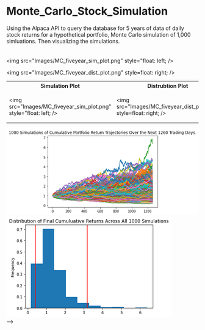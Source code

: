 # Monte_Carlo_Stock_Simulation
Using the Alpaca API  to query the database for 5 years of data of daily stock returns for a hypothetical portfolio, Monte Carlo simulation of 1,000 simluations. Then visualizing the simulations.
<br>
<br>
<br>
<img src="Images/MC_fiveyear_sim_plot.png"
style="float: left; />

<img src="Images/MC_fiveyear_dist_plot.png"
style=float: right; />
<table>
<tr>
<th> Simulation Plot </th>
<th> Distrubtion Plot</th>
</tr>
<tr>
<td>

<img src="Images/MC_fiveyear_sim_plot.png"
style="float: left; />

</td>
<td>

<img src="Images/MC_fiveyear_dist_plot.png"
style=float: right; />
</td>
</tr>
</table

<!-- <div class="row">
  <div class="col-md-4" markdown="1">
  <img src="Images/MC_fiveyear_sim_plot.png">
  </div>
    <div class="col-md-4" markdown="1">
  <img src="Images/MC_fiveyear_dist_plot.png">
  </div>
</div> -->
<!-- <p align="left"><img src="Images/MC_fiveyear_sim_plot.png" /> <img src="Images/MC_fiveyear_dist_plot.png"  /></p> -->
